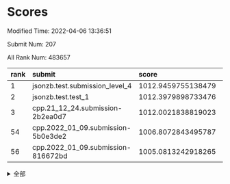 # Scores

Modified Time: 2022-04-06 13:36:51

Submit Num: 207

All Rank Num: 483657

| rank |               submit               |       score        |       sigma        | pk_num |
| :--- | :--------------------------------- | :----------------- | :----------------- | :----- |
| 1    | jsonzb.test.submission_level_4     | 1012.9459755138479 | 0.7994091888793653 | 9343   |
| 2    | jsonzb.test.test_1                 | 1012.3979898733476 | 0.7986111843709782 | 9341   |
| 3    | cpp.21_12_24.submission-2b2ea0d7   | 1012.0021838819023 | 0.8169679401438369 | 9347   |
| 54   | cpp.2022_01_09.submission-5b0e3de2 | 1006.8072843495787 | 0.7146678547756568 | 9348   |
| 56   | cpp.2022_01_09.submission-816672bd | 1005.0813242918265 | 0.715151537717042  | 9347   |


<details>
<summary>全部</summary>

| rank |                 submit                 |       score        |       sigma        | pk_num |
| :--- | :------------------------------------- | :----------------- | :----------------- | :----- |
| 1    | jsonzb.test.submission_level_4         | 1012.9459755138479 | 0.7994091888793653 | 9343   |
| 2    | jsonzb.test.test_1                     | 1012.3979898733476 | 0.7986111843709782 | 9341   |
| 3    | cpp.21_12_24.submission-2b2ea0d7       | 1012.0021838819023 | 0.8169679401438369 | 9347   |
| 4    | gobigger.level_3.submission_level_3_43 | 1011.95188934861   | 0.7670189644458199 | 9345   |
| 5    | gobigger.level_3.submission_level_3_22 | 1011.7208592125872 | 0.7959316546275248 | 9347   |
| 6    | gobigger.level_3.submission_level_3_39 | 1011.6625570733366 | 0.7873093691854767 | 9350   |
| 7    | gobigger.level_3.submission_level_3_35 | 1011.5398091591039 | 0.7676738503960984 | 9344   |
| 8    | gobigger.level_3.submission_level_3_41 | 1011.4418462565458 | 0.7942318658537102 | 9345   |
| 9    | gobigger.level_3.submission_level_3_42 | 1011.0015934220162 | 0.7906619403358228 | 9351   |
| 10   | gobigger.level_3.submission_level_3_2  | 1010.9573240250089 | 0.780590860805465  | 9340   |
| 11   | gobigger.level_3.submission_level_3_24 | 1010.927674604576  | 0.775353700862569  | 9351   |
| 12   | gobigger.level_3.submission_level_3_21 | 1010.8927528258431 | 0.7877374003472494 | 9347   |
| 13   | gobigger.level_3.submission_level_3_36 | 1010.7112083448038 | 0.7631959941851922 | 9347   |
| 14   | gobigger.level_3.submission_level_3_17 | 1010.7017051869674 | 0.8031143096924284 | 9346   |
| 15   | gobigger.level_3.submission_level_3_14 | 1010.6904207911612 | 0.7713357368573274 | 9345   |
| 16   | gobigger.level_3.submission_level_3_38 | 1010.6457129905282 | 0.7499961644828476 | 9346   |
| 17   | gobigger.level_3.submission_level_3_31 | 1010.6146385411819 | 0.7627163211802868 | 9346   |
| 18   | gobigger.level_3.submission_level_3_18 | 1010.5938899423663 | 0.7673546069673767 | 9347   |
| 19   | gobigger.level_3.submission_level_3_5  | 1010.4741328033386 | 0.7659161479449876 | 9351   |
| 20   | gobigger.level_3.submission_level_3_3  | 1010.4302615784974 | 0.7401200530758745 | 9345   |
| 21   | gobigger.level_3.submission_level_3_19 | 1010.3742416885118 | 0.7612549843376795 | 9349   |
| 22   | gobigger.level_3.submission_level_3_1  | 1010.3463069316922 | 0.7376411109552413 | 9344   |
| 23   | gobigger.level_3.submission_level_3_46 | 1010.2694606136199 | 0.7531128730564869 | 9343   |
| 24   | gobigger.level_3.submission_level_3_47 | 1010.1847444199603 | 0.7642488719526507 | 9342   |
| 25   | gobigger.level_3.submission_level_3_7  | 1010.1801086886791 | 0.7641626949900765 | 9346   |
| 26   | gobigger.level_3.submission_level_3_10 | 1010.1260075493002 | 0.7728334785614709 | 9345   |
| 27   | gobigger.level_3.submission_level_3_45 | 1010.1256368551858 | 0.7634952498598634 | 9340   |
| 28   | gobigger.level_3.submission_level_3_49 | 1010.008671025037  | 0.7508354706799554 | 9345   |
| 29   | gobigger.level_3.submission_level_3_28 | 1010.0023218638236 | 0.7670102704777563 | 9350   |
| 30   | gobigger.level_3.submission_level_3_29 | 1009.993322791137  | 0.7755410622800791 | 9350   |
| 31   | gobigger.level_3.submission_level_3_48 | 1009.9792426349615 | 0.7609343003010243 | 9352   |
| 32   | gobigger.level_3.submission_level_3_16 | 1009.8733241142392 | 0.7557863661971902 | 9346   |
| 33   | gobigger.level_3.submission_level_3_33 | 1009.822527215936  | 0.74987154862276   | 9343   |
| 34   | gobigger.level_3.submission_level_3_12 | 1009.7772466962011 | 0.7563191284098265 | 9342   |
| 35   | gobigger.level_3.submission_level_3_26 | 1009.7639188212879 | 0.7495378730708279 | 9347   |
| 36   | gobigger.level_3.submission_level_3_27 | 1009.7524891153405 | 0.7726681783176743 | 9350   |
| 37   | gobigger.level_3.submission_level_3_23 | 1009.7038298717437 | 0.7432095074582606 | 9342   |
| 38   | gobigger.level_3.submission_level_3_20 | 1009.6839617852723 | 0.7766030540182063 | 9349   |
| 39   | gobigger.level_3.submission_level_3_34 | 1009.6639205360015 | 0.7638008346906067 | 9347   |
| 40   | gobigger.level_3.submission_level_3_25 | 1009.3992539642965 | 0.7525799783431537 | 9347   |
| 41   | gobigger.level_3.submission_level_3_6  | 1009.3785462833284 | 0.7468034791203741 | 9351   |
| 42   | gobigger.level_3.submission_level_3_13 | 1009.3395084788881 | 0.7583545008403412 | 9348   |
| 43   | gobigger.level_3.submission_level_3_40 | 1009.2875010169619 | 0.745399501466116  | 9348   |
| 44   | gobigger.level_3.submission_level_3_44 | 1009.2531493752997 | 0.7535972896687549 | 9349   |
| 45   | gobigger.level_3.submission_level_3_37 | 1009.2262275482731 | 0.7616480774443186 | 9345   |
| 46   | gobigger.level_3.submission_level_3_30 | 1009.218835662728  | 0.7537276729811669 | 9346   |
| 47   | gobigger.level_3.submission_level_3_11 | 1009.1191298319764 | 0.7421556676521802 | 9347   |
| 48   | gobigger.level_3.submission_level_3_8  | 1008.9866836780736 | 0.7391805105291903 | 9348   |
| 49   | gobigger.level_3.submission_level_3_4  | 1008.7869396122908 | 0.7436638630283182 | 9347   |
| 50   | gobigger.level_3.submission_level_3_9  | 1008.7780159884493 | 0.7489953676252565 | 9344   |
| 51   | gobigger.level_3.submission_level_3_15 | 1008.6620166489796 | 0.7267016333084181 | 9349   |
| 52   | gobigger.level_3.submission_level_3_0  | 1008.475527631346  | 0.7405689344329633 | 9345   |
| 53   | gobigger.level_3.submission_level_3_32 | 1008.1284111609992 | 0.7454977346521493 | 9348   |
| 54   | cpp.2022_01_09.submission-5b0e3de2     | 1006.8072843495787 | 0.7146678547756568 | 9348   |
| 55   | gobigger.level_1.submission_level_1_35 | 1005.5149187165979 | 0.7321445468063061 | 9344   |
| 56   | cpp.2022_01_09.submission-816672bd     | 1005.0813242918265 | 0.715151537717042  | 9347   |
| 57   | gobigger.level_1.submission_level_1_0  | 1004.4502093844256 | 0.7168324169072979 | 9348   |
| 58   | gobigger.level_1.submission_level_1_11 | 1004.37119653396   | 0.716187942726178  | 9347   |
| 59   | gobigger.level_1.submission_level_1_40 | 1004.2670943692689 | 0.7103109884507097 | 9348   |
| 60   | gobigger.level_1.submission_level_1_37 | 1004.1022836417563 | 0.7264374072390088 | 9349   |
| 61   | gobigger.level_1.submission_level_1_34 | 1003.9645385831794 | 0.7130373641519945 | 9347   |
| 62   | gobigger.level_1.submission_level_1_4  | 1003.9562587451815 | 0.7225882965455721 | 9345   |
| 63   | gobigger.level_1.submission_level_1_13 | 1003.8253333134383 | 0.7124782974734706 | 9348   |
| 64   | gobigger.level_1.submission_level_1_16 | 1003.819525393814  | 0.7251118894128338 | 9345   |
| 65   | gobigger.level_1.submission_level_1_20 | 1003.7545521676753 | 0.7270137190543831 | 9348   |
| 66   | gobigger.level_1.submission_level_1_26 | 1003.7511483512756 | 0.7122687481585094 | 9348   |
| 67   | gobigger.level_1.submission_level_1_3  | 1003.7347984577709 | 0.7165648183803348 | 9348   |
| 68   | gobigger.level_1.submission_level_1_46 | 1003.6763984352866 | 0.7200194042205718 | 9349   |
| 69   | gobigger.level_1.submission_level_1_19 | 1003.6232741051881 | 0.71482319018156   | 9341   |
| 70   | gobigger.level_1.submission_level_1_32 | 1003.5810480007366 | 0.716453502144105  | 9346   |
| 71   | gobigger.level_1.submission_level_1_18 | 1003.5028671902113 | 0.7196631787949347 | 9345   |
| 72   | gobigger.level_1.submission_level_1_47 | 1003.4972853062894 | 0.7159895880058168 | 9351   |
| 73   | gobigger.level_1.submission_level_1_12 | 1003.4239059902518 | 0.7137345280809675 | 9347   |
| 74   | gobigger.level_1.submission_level_1_25 | 1003.4114354985912 | 0.7123511278483954 | 9344   |
| 75   | gobigger.level_1.submission_level_1_27 | 1003.4011949824941 | 0.7123879880075313 | 9344   |
| 76   | gobigger.level_1.submission_level_1_43 | 1003.2516130756206 | 0.7149510457979324 | 9343   |
| 77   | gobigger.level_1.submission_level_1_29 | 1003.1364995889993 | 0.7211006766862583 | 9348   |
| 78   | gobigger.level_1.submission_level_1_45 | 1003.132941074624  | 0.7033773183083507 | 9341   |
| 79   | gobigger.level_1.submission_level_1_24 | 1003.0858452624028 | 0.7156488919237336 | 9344   |
| 80   | gobigger.level_1.submission_level_1_9  | 1003.0446667322734 | 0.7092718617136698 | 9349   |
| 81   | gobigger.level_1.submission_level_1_10 | 1003.0414452179471 | 0.7207167423690735 | 9346   |
| 82   | gobigger.level_1.submission_level_1_48 | 1003.0190180864256 | 0.7166518019869021 | 9345   |
| 83   | gobigger.level_1.submission_level_1_30 | 1002.9887314599915 | 0.7135667926098969 | 9343   |
| 84   | gobigger.level_1.submission_level_1_1  | 1002.9548243768527 | 0.719121489313624  | 9346   |
| 85   | gobigger.level_1.submission_level_1_33 | 1002.9047058585478 | 0.7178291468344115 | 9347   |
| 86   | gobigger.level_1.submission_level_1_7  | 1002.883433943178  | 0.7094415685767042 | 9345   |
| 87   | gobigger.level_1.submission_level_1_36 | 1002.8524310291883 | 0.7133660259983903 | 9346   |
| 88   | gobigger.level_1.submission_level_1_22 | 1002.800674101938  | 0.7178064466495454 | 9346   |
| 89   | gobigger.level_1.submission_level_1_39 | 1002.7453964510368 | 0.7173130634629984 | 9345   |
| 90   | gobigger.level_1.submission_level_1_42 | 1002.7379604954675 | 0.7155204491340331 | 9345   |
| 91   | gobigger.level_1.submission_level_1_21 | 1002.7060039124945 | 0.7094140162515541 | 9347   |
| 92   | gobigger.level_1.submission_level_1_49 | 1002.6157492489193 | 0.7167662190042369 | 9346   |
| 93   | gobigger.level_1.submission_level_1_41 | 1002.5606414040017 | 0.7152116625873056 | 9341   |
| 94   | gobigger.level_1.submission_level_1_14 | 1002.5344869039417 | 0.7212996655717889 | 9345   |
| 95   | gobigger.level_1.submission_level_1_5  | 1002.4976435906731 | 0.7118172815702959 | 9346   |
| 96   | gobigger.level_1.submission_level_1_31 | 1002.4893110528817 | 0.7064476364175969 | 9348   |
| 97   | gobigger.level_1.submission_level_1_15 | 1002.3776392432172 | 0.71080200615433   | 9345   |
| 98   | gobigger.level_1.submission_level_1_8  | 1002.3736940293943 | 0.7080063107845183 | 9350   |
| 99   | gobigger.level_1.submission_level_1_38 | 1002.2426428409175 | 0.7174385080966011 | 9348   |
| 100  | gobigger.level_1.submission_level_1_17 | 1002.1948818354408 | 0.7093002823134914 | 9348   |
| 101  | gobigger.level_1.submission_level_1_23 | 1002.1465544595014 | 0.7179445187792189 | 9349   |
| 102  | gobigger.level_1.submission_level_1_44 | 1001.952420303596  | 0.7067970040129135 | 9344   |
| 103  | gobigger.level_1.submission_level_1_28 | 1001.8666337824714 | 0.7089510911640723 | 9351   |
| 104  | gobigger.level_1.submission_level_1_2  | 1001.8611655738425 | 0.7093575315083316 | 9345   |
| 105  | gobigger.level_1.submission_level_1_6  | 1001.8186609116336 | 0.7102744014564008 | 9346   |
| 106  | gobigger.random.submission_random_39   | 997.8471589606283  | 0.7181185637031    | 9349   |
| 107  | gobigger.random.submission_random_34   | 997.3014819236388  | 0.6948383780772944 | 9350   |
| 108  | gobigger.random.submission_random_49   | 997.0616744818041  | 0.6998493659356733 | 9343   |
| 109  | gobigger.random.submission_random_14   | 996.9576892037998  | 0.7135027784290154 | 9342   |
| 110  | gobigger.random.submission_random_41   | 996.9152641241838  | 0.7120921082932734 | 9347   |
| 111  | gobigger.random.submission_random_8    | 996.8626674648783  | 0.7057146612551158 | 9347   |
| 112  | gobigger.random.submission_random_48   | 996.8436418619258  | 0.7093365183159961 | 9348   |
| 113  | gobigger.random.submission_random_19   | 996.7694461118589  | 0.7117527245898653 | 9349   |
| 114  | gobigger.random.submission_random_10   | 996.6793160300261  | 0.6981605443543357 | 9345   |
| 115  | gobigger.random.submission_random_43   | 996.6222704106481  | 0.7072708726692436 | 9348   |
| 116  | gobigger.random.submission_random_18   | 996.5923783696783  | 0.706893785950705  | 9348   |
| 117  | gobigger.random.submission_random_9    | 996.5263305728997  | 0.71141473719698   | 9347   |
| 118  | gobigger.random.submission_random_13   | 996.4615183516895  | 0.709620934719463  | 9348   |
| 119  | gobigger.random.submission_random_26   | 996.4467141165183  | 0.7198008876335033 | 9343   |
| 120  | gobigger.random.submission_random_6    | 996.4076836863404  | 0.7086315158135705 | 9343   |
| 121  | gobigger.random.submission_random_21   | 996.3682708464822  | 0.7027049707892019 | 9348   |
| 122  | gobigger.random.submission_random_25   | 996.3422197306118  | 0.6959308403164292 | 9345   |
| 123  | gobigger.random.submission_random_42   | 996.3383642337742  | 0.7140310716035739 | 9340   |
| 124  | gobigger.random.submission_random_36   | 996.3301723473378  | 0.715864809864707  | 9341   |
| 125  | gobigger.random.submission_random_38   | 996.3079791466785  | 0.7122660223393947 | 9344   |
| 126  | gobigger.random.submission_random_7    | 996.2926886357956  | 0.7103361952699798 | 9345   |
| 127  | gobigger.random.submission_random_11   | 996.2633030500549  | 0.7132969003194214 | 9347   |
| 128  | gobigger.random.submission_random_1    | 996.2187281109341  | 0.7201231818160884 | 9345   |
| 129  | gobigger.random.submission_random_20   | 996.1847999735563  | 0.7099625940016051 | 9346   |
| 130  | gobigger.random.submission_random_31   | 996.1573340668683  | 0.6974409017666509 | 9345   |
| 131  | gobigger.random.submission_random_5    | 996.1055449718514  | 0.7036962600889073 | 9344   |
| 132  | gobigger.random.submission_random_3    | 996.0568634534073  | 0.715637730836008  | 9344   |
| 133  | gobigger.random.submission_random_16   | 996.0271417934775  | 0.7115706172258993 | 9346   |
| 134  | gobigger.random.submission_random_32   | 996.0004978527335  | 0.7064157616140514 | 9342   |
| 135  | gobigger.random.submission_random_12   | 995.9689255400893  | 0.7024413578403444 | 9347   |
| 136  | gobigger.random.submission_random_30   | 995.9596206091313  | 0.7088700348466489 | 9348   |
| 137  | gobigger.random.submission_random_22   | 995.9299936778724  | 0.7097071795622563 | 9350   |
| 138  | gobigger.random.submission_random_35   | 995.8183973319418  | 0.7131062596948871 | 9346   |
| 139  | gobigger.random.submission_random_47   | 995.7717010996244  | 0.7181560793525229 | 9346   |
| 140  | gobigger.random.submission_random_46   | 995.7484705243683  | 0.7023398268299686 | 9344   |
| 141  | gobigger.random.submission_random_0    | 995.7049480453393  | 0.7052269988593137 | 9339   |
| 142  | gobigger.random.submission_random_40   | 995.6765503079912  | 0.7304142665239668 | 9351   |
| 143  | gobigger.random.submission_random_33   | 995.6220881068389  | 0.7204356458443911 | 9347   |
| 144  | gobigger.random.submission_random_17   | 995.600741102147   | 0.7248508027553253 | 9348   |
| 145  | gobigger.random.submission_random_28   | 995.5169162191395  | 0.7181660438811387 | 9346   |
| 146  | gobigger.random.submission_random_45   | 995.4775267251508  | 0.7216513314466573 | 9342   |
| 147  | gobigger.random.submission_random_23   | 995.4681990686335  | 0.7023409622322692 | 9341   |
| 148  | gobigger.random.submission_random_37   | 995.452813405806   | 0.711404539276128  | 9343   |
| 149  | gobigger.random.submission_random_24   | 995.3682924906292  | 0.7005969605005049 | 9349   |
| 150  | gobigger.random.submission_random_29   | 995.3365931410965  | 0.7028273073114331 | 9347   |
| 151  | gobigger.random.submission_random_27   | 995.0061560862017  | 0.7171839257328035 | 9346   |
| 152  | gobigger.random.submission_random_44   | 994.9233119928303  | 0.7092333376664153 | 9342   |
| 153  | gobigger.random.submission_random_15   | 994.8342733609534  | 0.7232083486080777 | 9348   |
| 154  | gobigger.random.submission_random_4    | 994.8075784456535  | 0.7140137436759176 | 9345   |
| 155  | gobigger.random.submission_random_2    | 994.41065030934    | 0.7147997017161912 | 9346   |
| 156  | gobigger.level_2.submission_level_2_22 | 994.1540216058563  | 0.7382170429567535 | 9344   |
| 157  | gobigger.level_2.submission_level_2_16 | 993.812812260155   | 0.7370863799292048 | 9343   |
| 158  | gobigger.level_2.submission_level_2_1  | 993.558447450711   | 0.7387814608234807 | 9349   |
| 159  | gobigger.level_2.submission_level_2_5  | 993.5461631828744  | 0.7471872158506381 | 9345   |
| 160  | gobigger.level_2.submission_level_2_6  | 993.5305955708193  | 0.732282196962211  | 9347   |
| 161  | gobigger.level_2.submission_level_2_3  | 993.4439856114363  | 0.7318963727201054 | 9347   |
| 162  | gobigger.level_2.submission_level_2_31 | 993.1545170795756  | 0.7245550570983021 | 9351   |
| 163  | gobigger.level_2.submission_level_2_35 | 993.1277965308127  | 0.7296133420554393 | 9346   |
| 164  | gobigger.level_2.submission_level_2_32 | 993.127474305847   | 0.7389951986645319 | 9349   |
| 165  | gobigger.level_2.submission_level_2_47 | 993.1095366854046  | 0.7467792757995985 | 9348   |
| 166  | gobigger.level_2.submission_level_2_48 | 993.054481886608   | 0.7317673216159251 | 9342   |
| 167  | gobigger.level_2.submission_level_2_44 | 993.0344874384228  | 0.7366710350087792 | 9348   |
| 168  | gobigger.level_2.submission_level_2_21 | 992.9985506592755  | 0.7347308487239345 | 9350   |
| 169  | gobigger.level_2.submission_level_2_26 | 992.9354018689969  | 0.7492125775398135 | 9353   |
| 170  | gobigger.level_2.submission_level_2_23 | 992.6944623974932  | 0.7475492570549863 | 9346   |
| 171  | gobigger.level_2.submission_level_2_43 | 992.6594784520829  | 0.7481684099598123 | 9342   |
| 172  | gobigger.level_2.submission_level_2_20 | 992.615872301934   | 0.7373917087111901 | 9352   |
| 173  | gobigger.level_2.submission_level_2_34 | 992.5955968175996  | 0.7405557498300726 | 9349   |
| 174  | gobigger.level_2.submission_level_2_2  | 992.5531194894683  | 0.7388896390715639 | 9348   |
| 175  | gobigger.level_2.submission_level_2_8  | 992.4547276822866  | 0.7303507595047425 | 9348   |
| 176  | gobigger.level_2.submission_level_2_11 | 992.420826574001   | 0.7505537486817433 | 9342   |
| 177  | gobigger.level_2.submission_level_2_49 | 992.377675824028   | 0.7451571664340244 | 9344   |
| 178  | gobigger.level_2.submission_level_2_18 | 992.3718206268396  | 0.7411227134651421 | 9342   |
| 179  | gobigger.level_2.submission_level_2_29 | 992.3109845541394  | 0.7532347707025119 | 9348   |
| 180  | gobigger.level_2.submission_level_2_36 | 992.2676177641131  | 0.731170874641339  | 9347   |
| 181  | gobigger.level_2.submission_level_2_42 | 992.1914130362188  | 0.7523609605436238 | 9348   |
| 182  | gobigger.level_2.submission_level_2_41 | 992.1593664439066  | 0.744479330117354  | 9345   |
| 183  | gobigger.level_2.submission_level_2_45 | 992.1135070338996  | 0.7613053717129056 | 9341   |
| 184  | gobigger.level_2.submission_level_2_33 | 992.0704531876038  | 0.7552910150181744 | 9342   |
| 185  | gobigger.level_2.submission_level_2_37 | 991.7925423394449  | 0.745897466859838  | 9352   |
| 186  | gobigger.level_2.submission_level_2_4  | 991.734371179768   | 0.7353212581894168 | 9344   |
| 187  | gobigger.level_2.submission_level_2_7  | 991.7230566943293  | 0.7693905861219937 | 9347   |
| 188  | gobigger.level_2.submission_level_2_27 | 991.6933621973445  | 0.7376089935962177 | 9346   |
| 189  | gobigger.level_2.submission_level_2_10 | 991.5929801698974  | 0.7406890141329635 | 9342   |
| 190  | gobigger.level_2.submission_level_2_25 | 991.557306388032   | 0.7552146358613475 | 9341   |
| 191  | gobigger.level_2.submission_level_2_39 | 991.5540427300334  | 0.7451289460463356 | 9341   |
| 192  | gobigger.level_2.submission_level_2_38 | 991.5312702643818  | 0.7401495447136389 | 9346   |
| 193  | gobigger.level_2.submission_level_2_12 | 991.5113709801653  | 0.7367547647100755 | 9346   |
| 194  | gobigger.level_2.submission_level_2_46 | 991.4637166069739  | 0.7475149901594702 | 9345   |
| 195  | gobigger.level_2.submission_level_2_30 | 991.4545723178685  | 0.7586152749594901 | 9345   |
| 196  | gobigger.level_2.submission_level_2_40 | 991.3622940033141  | 0.7435673560875743 | 9345   |
| 197  | gobigger.level_2.submission_level_2_17 | 991.2881246516348  | 0.7670923920575966 | 9345   |
| 198  | gobigger.level_2.submission_level_2_15 | 991.2555694591694  | 0.7571295377142815 | 9345   |
| 199  | gobigger.level_2.submission_level_2_19 | 991.2437332147733  | 0.7476445270716674 | 9342   |
| 200  | gobigger.level_2.submission_level_2_9  | 991.2162562302451  | 0.763310208804086  | 9350   |
| 201  | gobigger.level_2.submission_level_2_0  | 990.916575632275   | 0.7776934174250469 | 9344   |
| 202  | gobigger.level_2.submission_level_2_13 | 990.7769278653561  | 0.7691555895991689 | 9340   |
| 203  | gobigger.level_2.submission_level_2_14 | 990.7292323550162  | 0.7657994216755277 | 9346   |
| 204  | gobigger.level_2.submission_level_2_24 | 990.607850046146   | 0.7379162543762744 | 9346   |
| 205  | gobigger.level_2.submission_level_2_28 | 990.4529597096978  | 0.7677357906505843 | 9346   |
| 206  | gobigger.none.submission_none_0        | 977.9296306768014  | 1.3033744464345365 | 9351   |
| 207  | gobigger.none.submission_none_1        | 974.9467813493571  | 1.549439828545672  | 9347   |

</details>